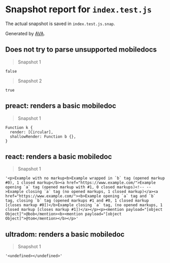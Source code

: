 # Snapshot report for `index.test.js`

The actual snapshot is saved in `index.test.js.snap`.

Generated by [AVA](https://ava.li).

## Does not try to parse unsupported mobiledocs

> Snapshot 1

    false

> Snapshot 2

    true

## preact: renders a basic mobiledoc

> Snapshot 1

    Function k {
      render: [Circular],
      shallowRender: Function b {},
    }

## react: renders a basic mobiledoc

> Snapshot 1

    '<p>Example with no markup<b>Example wrapped in `b` tag (opened markup #0), 1 closed markup</b><a href="https://www.example.com/">Example opening `a` tag (opened markup with #1, 0 closed markups)<!-- -->Example closing `a` tag (no opened markups, 1 closed markup)</a><a href="https://www.example.com/"><b>Example opening `a` tag and `b` tag, closing `b` tag (opened markups #1 and #0, 1 closed markup [closes markup #0])</b>Example closing `a` tag, (no opened markups, 1 closed markup [closes markup #1])</a></p><p><mention payload="[object Object]">@bob</mention><b><mention payload="[object Object]">@tom</mention></b></p>'

## ultradom: renders a basic mobiledoc

> Snapshot 1

    '<undefined></undefined>'
